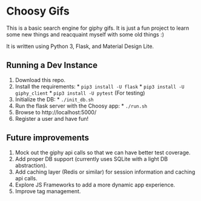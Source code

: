 # Choosy Gifs

This is a basic search engine for giphy gifs.  It is just a fun project to learn some new things and reacquaint myself with some old things :)

It is written using Python 3, Flask, and Material Design Lite.

## Running a Dev Instance

  1. Download this repo.
  2. Install the requirements:
    * `pip3 install -U flask`
    * `pip3 install -U giphy_client`
    * `pip3 install -U pytest` (For testing)
  3. Initialize the DB:
    * `./init_db.sh`
  4. Run the flask server with the Choosy app:
    * `./run.sh`
  5. Browse to http://localhost:5000/
  6. Register a user and have fun!

## Future improvements

  1. Mock out the giphy api calls so that we can have better test coverage.
  2. Add proper DB support (currently uses SQLite with a light DB abstraction).
  3. Add caching layer (Redis or similar) for session information and caching api calls.
  4. Explore JS Frameworks to add a more dynamic app experience.
  5. Improve tag management.

